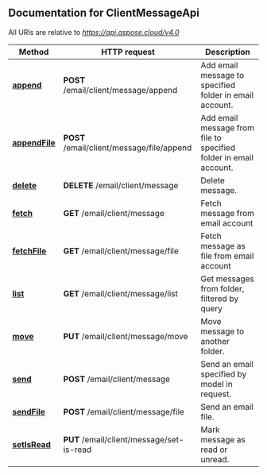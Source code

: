 ## Documentation for ClientMessageApi

All URIs are relative to *https://api.aspose.cloud/v4.0*

Method | HTTP request | Description
------ | ------------ | -----------
[**append**](ClientMessageApi.md#append) | **POST** /email/client/message/append | Add email message to specified folder in email account.
[**appendFile**](ClientMessageApi.md#appendFile) | **POST** /email/client/message/file/append | Add email message from file to specified folder in email account.
[**delete**](ClientMessageApi.md#delete) | **DELETE** /email/client/message | Delete message.
[**fetch**](ClientMessageApi.md#fetch) | **GET** /email/client/message | Fetch message from email account
[**fetchFile**](ClientMessageApi.md#fetchFile) | **GET** /email/client/message/file | Fetch message as file from email account
[**list**](ClientMessageApi.md#list) | **GET** /email/client/message/list | Get messages from folder, filtered by query
[**move**](ClientMessageApi.md#move) | **PUT** /email/client/message/move | Move message to another folder.
[**send**](ClientMessageApi.md#send) | **POST** /email/client/message | Send an email specified by model in request.
[**sendFile**](ClientMessageApi.md#sendFile) | **POST** /email/client/message/file | Send an email file.
[**setIsRead**](ClientMessageApi.md#setIsRead) | **PUT** /email/client/message/set-is-read | Mark message as read or unread.

